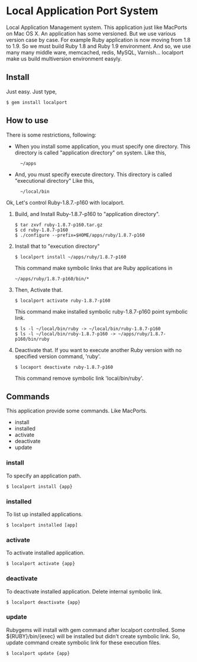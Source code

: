 # Local Application Port System
Local Application Management system. This application just like MacPorts on Mac
OS X.
An application has some versioned. But we use various version case by case.
For example Ruby application is now moving from 1.8 to 1.9.
So we must build Ruby 1.8 and Ruby 1.9 environment.
And so, we use many many middle ware, memcached, redis, MySQL, Varnish...
localport make us build multiversion environment easyly.

## Install
Just easy. Just type,

    $ gem install localport

## How to use
There is some restrictions, following:

* When you install some application, you must specify one directory.
  This directory is called "application directory" on system.
  Like this,

        ~/apps

* And, you must specify execute directory.
  This directory is called "executional directory"
  Like this,

        ~/local/bin

Ok, Let's control Ruby-1.8.7.-p160 with localport.

1.  Build, and Install Ruby-1.8.7-p160 to "application directory".

        $ tar zxvf ruby-1.8.7-p160.tar.gz
        $ cd ruby-1.8.7-p160
        $ ./configure --prefix=$HOME/apps/ruby/1.8.7-p160

2.  Install that to "execution directory"

        $ localport install ~/apps/ruby/1.8.7-p160

    This command make symbolic links that are Ruby applications in

        ~/apps/ruby/1.8.7-p160/bin/*

3.  Then, Activate that.

        $ localport activate ruby-1.8.7-p160

    This command make installed symbolic ruby-1.8.7-p160 point symbolic link.

        $ ls -l ~/local/bin/ruby -> ~/local/bin/ruby-1.8.7-p160
        $ ls -l ~/local/bin/ruby-1.8.7-p160 -> ~/apps/ruby/1.8.7-p160/bin/ruby

4.  Deactivate that.
    If you want to execute another Ruby version with no specified version command, 'ruby'.

        $ locaport deactivate ruby-1.8.7-p160

    This command remove symbolic link 'local/bin/ruby'.

## Commands
This application provide some commands. Like MacPorts.

- install
- installed
- activate
- deactivate
- update

### install

To specify an application path.

    $ localport install {app}

### installed

To list up installed applications.

    $ localport installed [app]

### activate

To activate installed application.

    $ localport activate {app}

### deactivate

To deactivate installed application.
Delete internal symbolic link.

    $ localport deactivate {app}

### update
Rubygems will install with gem command after localport controlled. Some ${RUBY}/bin/{exec} will be installed but didn't create symbolic link.
So, update command create symbolic link for these execution files.

    $ localport update {app}
